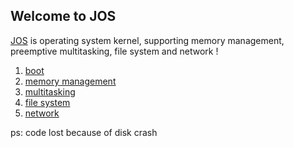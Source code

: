 ## Welcome to JOS

[JOS](https://www.cflowerth.com/categories/%E6%93%8D%E4%BD%9C%E7%B3%BB%E7%BB%9F/) is operating system kernel, supporting memory management, preemptive multitasking, file system and network !

1. [boot](https://www.cflowerth.com/2018/03/14/%E6%93%8D%E4%BD%9C%E7%B3%BB%E7%BB%9F/6-828-%E6%93%8D%E4%BD%9C%E7%B3%BB%E7%BB%9F%E5%B7%A5%E7%A8%8B-Lab1-Booting%20a%20PC/)
2. [memory management](https://www.cflowerth.com/2018/04/12/%E6%93%8D%E4%BD%9C%E7%B3%BB%E7%BB%9F/6-828-%E6%93%8D%E4%BD%9C%E7%B3%BB%E7%BB%9F%E5%B7%A5%E7%A8%8B-Lab2-Memory-Management/)
3. [multitasking](https://www.cflowerth.com/2018/05/07/%E6%93%8D%E4%BD%9C%E7%B3%BB%E7%BB%9F/6-828-%E6%93%8D%E4%BD%9C%E7%B3%BB%E7%BB%9F%E5%B7%A5%E7%A8%8B-Lab4-Preemptive-Multitasking/)
4. [file system](https://www.cflowerth.com/2018/05/20/%E6%93%8D%E4%BD%9C%E7%B3%BB%E7%BB%9F/6-828-%E6%93%8D%E4%BD%9C%E7%B3%BB%E7%BB%9F%E5%B7%A5%E7%A8%8B-Lab5-File-system-Spawn-and-Shell/)
5. [network](https://www.cflowerth.com/2018/05/28/%E6%93%8D%E4%BD%9C%E7%B3%BB%E7%BB%9F/6-828-%E6%93%8D%E4%BD%9C%E7%B3%BB%E7%BB%9F%E5%B7%A5%E7%A8%8B-Lab6-Network-Driver/)

ps: code lost because of disk crash 
